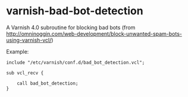 # varnish-bad-bot-detection
A Varnish 4.0 subroutine for blocking bad bots (from http://omninoggin.com/web-development/block-unwanted-spam-bots-using-varnish-vcl/)

Example:

```vcl
include "/etc/varnish/conf.d/bad_bot_detection.vcl";

sub vcl_recv {

    call bad_bot_detection;
}    
```
